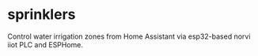 # sprinklers
Control water irrigation zones from Home Assistant via esp32-based norvi iiot PLC and ESPHome. 
